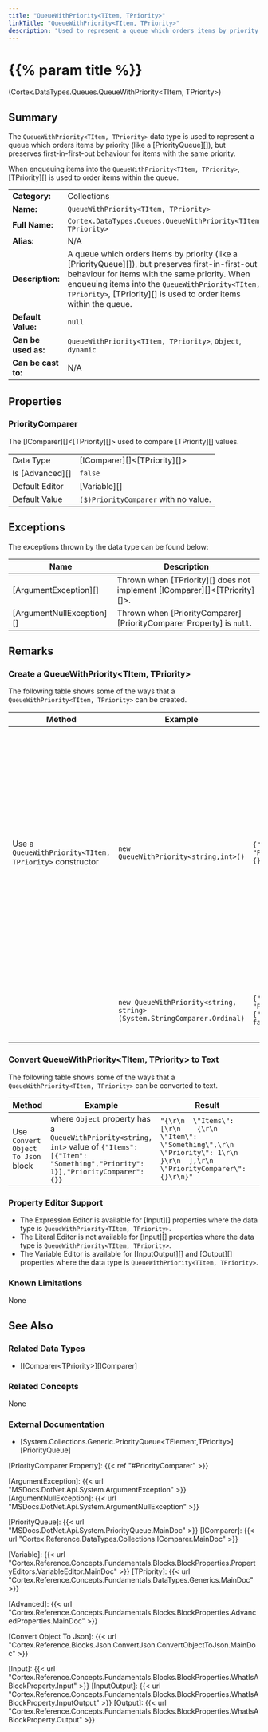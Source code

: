 ```yaml
---
title: "QueueWithPriority<TItem, TPriority>"
linkTitle: "QueueWithPriority<TItem, TPriority>"
description: "Used to represent a queue which orders items by priority and preserves first-in-first-out behaviour for items with the same priority."
---
```


# {{% param title %}}

<p class="namespace">(Cortex.DataTypes.Queues.QueueWithPriority&lt;TItem, TPriority&gt;)</p>

## Summary

The `QueueWithPriority<TItem, TPriority>` data type is used to represent a queue which orders items by priority (like a [PriorityQueue][]), but preserves first-in-first-out behaviour for items with the same priority.

When enqueuing items into the `QueueWithPriority<TItem, TPriority>`, [TPriority][] is used to order items within the queue.

| | |
|-|-|
| **Category:**          | Collections                                                        |
| **Name:**              | `QueueWithPriority<TItem, TPriority>`                                           |
| **Full Name:**         | `Cortex.DataTypes.Queues.QueueWithPriority<TItem, TPriority>`                          |
| **Alias:**             | N/A                                                           |
| **Description:**       | A queue which orders items by priority (like a [PriorityQueue][]), but preserves first-in-first-out behaviour for items with the same priority. When enqueuing items into the `QueueWithPriority<TItem, TPriority>`, [TPriority][] is used to order items within the queue.|
| **Default Value:**     | `null`                                                        |
| **Can be used as:**    | `QueueWithPriority<TItem, TPriority>`, `Object`, `dynamic`                                           |
| **Can be cast to:**    | N/A                                                           |

## Properties

### PriorityComparer

The [IComparer][]&lt;[TPriority][]&gt; used to compare [TPriority][] values.
  
| | |
|--------------------|---------------------------|
| Data Type | [IComparer][]&lt;[TPriority][]&gt; |
| Is [Advanced][] | `false` |
| Default Editor | [Variable][] |
| Default Value | `($)PriorityComparer` with no value. |

## Exceptions

The exceptions thrown by the data type can be found below:

| Name     | Description |
|----------|----------|
| [ArgumentException][] | Thrown when [TPriority][] does not implement [IComparer][]&lt;[TPriority][]&gt;. |
| [ArgumentNullException][] | Thrown when [PriorityComparer][PriorityComparer Property] is `null`. |

## Remarks

### Create a QueueWithPriority&lt;TItem, TPriority&gt;

The following table shows some of the ways that a `QueueWithPriority<TItem, TPriority>` can be created.

| Method | Example | Result | Editor&nbsp;Support | Notes |
|-|-|-|-|-|
| Use a `QueueWithPriority<TItem, TPriority>` constructor | `new QueueWithPriority<string,int>()`                   | `{"Items": [], "PriorityComparer": {}}`            | Expression | This constructor will try and use the default comparer defined for [TPriority][]; only data types that implement [IComparer][]&lt;[TPriority][]&gt; have a default comparer. <br> <br> If [TPriority][] does not implement [IComparer][]&lt;[TPriority][]&gt; it will not have a default comparer and throw an [ArgumentException][], in this case you must use the constructor in the example below to provide a valid comparer. |
|                              | `new QueueWithPriority<string, string>(System.StringComparer.Ordinal)`                   | `{"Items": [], "PriorityComparer": {"_ignoreCase": false}}`           | Expression | This constructor will use the specified [IComparer][]&lt;[TPriority][]&gt; to order the items in the queue by priority. |

### Convert QueueWithPriority&lt;TItem, TPriority&gt; to Text

The following table shows some of the ways that a `QueueWithPriority<TItem, TPriority>` can be converted to text.

| Method | Example | Result | Editor&nbsp;Support | Notes |
|-|-|-|-|-|
| Use `Convert Object To Json` block    | where `Object` property has a `QueueWithPriority<string, int>` value of `{"Items": [{"Item": "Something","Priority": 1}],"PriorityComparer": {}}` | `"{\r\n  \"Items\": [\r\n    {\r\n      \"Item\": \"Something\",\r\n      \"Priority\": 1\r\n    }\r\n  ],\r\n  \"PriorityComparer\": {}\r\n}"` | N/A | See [Convert Object To Json][] |

### Property Editor Support

* The Expression Editor is available for [Input][] properties where the data type is `QueueWithPriority<TItem, TPriority>`.
* The Literal Editor is not available for [Input][] properties where the data type is `QueueWithPriority<TItem, TPriority>`.
* The Variable Editor is available for [InputOutput][] and [Output][] properties where the data type is `QueueWithPriority<TItem, TPriority>`.

### Known Limitations

None

## See Also

### Related Data Types

* [IComparer&lt;TPriority&gt;][IComparer]

### Related Concepts

None

### External Documentation

* [System.Collections.Generic.PriorityQueue&lt;TElement,TPriority>][PriorityQueue]

[PriorityComparer Property]: {{< ref "#PriorityComparer" >}}

[ArgumentException]: {{< url "MSDocs.DotNet.Api.System.ArgumentException" >}}
[ArgumentNullException]: {{< url "MSDocs.DotNet.Api.System.ArgumentNullException" >}}

[PriorityQueue]: {{< url "MSDocs.DotNet.Api.System.PriorityQueue.MainDoc" >}}
[IComparer]: {{< url "Cortex.Reference.DataTypes.Collections.IComparer.MainDoc" >}}

[Variable]: {{< url "Cortex.Reference.Concepts.Fundamentals.Blocks.BlockProperties.PropertyEditors.VariableEditor.MainDoc" >}}
[TPriority]: {{< url "Cortex.Reference.Concepts.Fundamentals.DataTypes.Generics.MainDoc" >}}

[Advanced]: {{< url "Cortex.Reference.Concepts.Fundamentals.Blocks.BlockProperties.AdvancedProperties.MainDoc" >}}

[Convert Object To Json]: {{< url "Cortex.Reference.Blocks.Json.ConvertJson.ConvertObjectToJson.MainDoc" >}}

[Input]: {{< url "Cortex.Reference.Concepts.Fundamentals.Blocks.BlockProperties.WhatIsABlockProperty.Input" >}}
[InputOutput]: {{< url "Cortex.Reference.Concepts.Fundamentals.Blocks.BlockProperties.WhatIsABlockProperty.InputOutput" >}}
[Output]: {{< url "Cortex.Reference.Concepts.Fundamentals.Blocks.BlockProperties.WhatIsABlockProperty.Output" >}}
